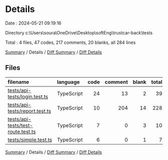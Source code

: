 # Details

Date : 2024-05-21 09:19:16

Directory c:\\Users\\soura\\OneDrive\\Desktop\\softEng\\trustcar-back\\tests

Total : 4 files,  47 codes, 217 comments, 20 blanks, all 284 lines

[Summary](results.md) / Details / [Diff Summary](diff.md) / [Diff Details](diff-details.md)

## Files
| filename | language | code | comment | blank | total |
| :--- | :--- | ---: | ---: | ---: | ---: |
| [tests/api-tests/login.test.ts](/tests/api-tests/login.test.ts) | TypeScript | 24 | 13 | 2 | 39 |
| [tests/api-tests/report.test.ts](/tests/api-tests/report.test.ts) | TypeScript | 10 | 204 | 14 | 228 |
| [tests/api-tests/test-route.test.ts](/tests/api-tests/test-route.test.ts) | TypeScript | 7 | 0 | 3 | 10 |
| [tests/simple.test.ts](/tests/simple.test.ts) | TypeScript | 6 | 0 | 1 | 7 |

[Summary](results.md) / Details / [Diff Summary](diff.md) / [Diff Details](diff-details.md)